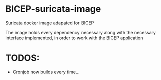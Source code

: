 # BICEP-suricata-image
Suricata docker image adapated for BICEP

The image holds every dependency necessary along with the necessary interface implemented, in order to work with the BICEP application


# TODOS:
- Cronjob now builds every time... 
